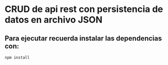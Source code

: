 # CRUD de api rest con persistencia de datos en archivo JSON 

## Para ejecutar recuerda instalar las dependencias con:

``` npm install ```
